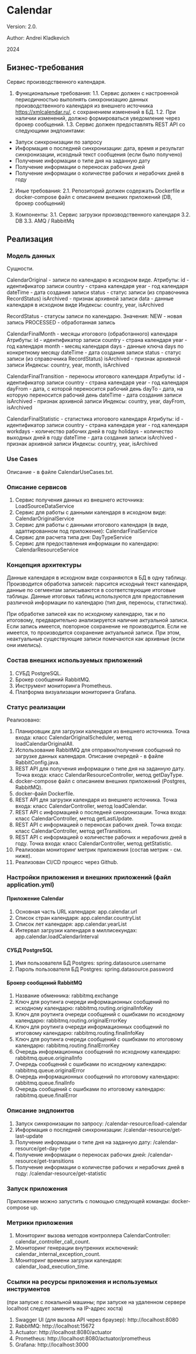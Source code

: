 # Calendar

Version: 2.0.

Author: Andrei Kladkevich

2024

## Бизнес-требования
Сервис производственного календаря.

1) Функциональные требования:
1.1. Сервис должен с настроенной периодичностью выполнять синхронизацию данных производственного календаря из внешнего источника https://xmlcalendar.ru/, с сохранением изменений в БД.
1.2. При наличии изменений, должно формироваться уведомление через брокер сообщений.
1.3. Сервис должен предоставлять REST API со следующими эндпоинтами:
- Запуск синхронизации по запросу
- Информация о последней синхронизации: дата, время и результат синхронизации, исходный текст сообщения (если было получено)
- Получение информации о типе дня на заданную дату
- Получение информации о переносах рабочих дней
- Получение информации о количестве рабочих и нерабочих дней в году

2) Иные требования:
2.1. Репозиторий должен содержать Dockerfile и docker-compose файл с описанием внешних приложений (DB, брокер сообщений)

3) Компоненты:
3.1. Сервис загрузки производственного календаря
3.2. DB
3.3. AMQ / RabbitMq

## Реализация

### Модель данных
Сущности.

CalendarOriginal - записи по календарю в исходном виде.
Атрибуты:
  id - идентификатор записи
  country - страна календаря
  year - год календаря
  dateTime - дата создания записи
  status - статус записи (из справочника RecordStatus)
  isArchived - признак архивной записи
  data - данные календаря в исходном виде
Индексы:
  country, year, isArchived
  
RecordStatus - статусы записи по календарю.
Значения:
  NEW - новая запись
  PROCESSED - обработанная запись
  
CalendarFinalMonth - месяцы итогового (обработанного) календаря
Атрибуты:
  id - идентификатор записи
  country - страна календаря
  year - год календаря
  month - месяц календаря
  days - данные ключа days по конкретному месяцу
  dateTime - дата создания записи
  status - статус записи (из справочника RecordStatus)
  isArchived - признак архивной записи
Индексы:
  country, year, month, isArchived

CalendarFinalTransition - переносы итогового календаря
Атрибуты:
  id - идентификатор записи
  country - страна календаря
  year - год календаря
  dayFrom - дата, с которой переносится рабочий день
  dayTo - дата, на которую переносится рабочий день
  dateTime - дата создания записи
  isArchived - признак архивной записи
Индексы:
  country, year, dayFrom, isArchived

CalendarFinalStatistic - статистика итогового календаря
Атрибуты:
  id - идентификатор записи
  country - страна календаря
  year - год календаря
  workdays - количество рабочих дней в году
  holidays - количество выходных дней в году
  dateTime - дата создания записи
  isArchived - признак архивной записи
Индексы:
  country, year, isArchived

### Use Cases
Описание - в файле CalendarUseCases.txt.

### Описание сервисов
1. Сервис получения данных из внешнего источника: LoadSourceDataService
2. Сервис для работы с данными календаря в исходном виде: CalendarOriginalService
3. Сервис для работы с данными итогового календаря (в виде, адаптированном под приложение): CalendarFinalService
4. Сервис для расчета типа дня: DayTypeService
5. Сервис для предоставления информации по календарю: CalendarResourceService

### Концепция архитектуры
Данные календаря в исходном виде сохраняются в БД в одну таблицу.
Производится обработка записей: парсится исходный текст календаря, данные по сегментам записываются в соответствующие итоговые таблицы.
Данные итоговых таблиц используются для предоставления различной информации по календарю (тип дня, переносы, статистика).

При обработке записей как по исходному календарю, так и по итоговому, предварительно анализируется наличие актуальной записи.
Если запись имеется, повторное сохранение не производится. Если не имеется, то производится сохранение актуальной записи.
При этом, неактуальные существующие записи помечаются как архивные (если они имелись).

### Состав внешних используемых приложений
1. СУБД PostgreSQL.
2. Брокер сообщений RabbitMQ.
3. Инструмент мониторинга Prometheus.
4. Платформа визуализации мониторинга Grafana.

### Статус реализации
Реализовано:
1. Планировщик для загрузки календаря из внешнего источника. Точка входа: класс CalendarOriginalScheduler, метод loadCalendarOriginalAll.
2. Использование RabbitMQ для отправки/получения сообщений по загрузке данных календаря. Описание очередей - в файле RabbitConfig.java.
3. REST API для получения информации о типе дня на заданную дату. Точка входа: класс CalendarResourceController, метод getDayType.
4. docker-compose файл с описанием внешних приложений (Postgres, RabbitMQ).
5. docker-файл Dockerfile.
6. REST API для загрузки календаря из внешнего источника. Точка входа: класс CalendarController, метод loadCalendar.
7. REST API с информацией о последней синхронизации. Точка входа: класс CalendarController, метод getLastUpdate.
8. REST API с информацией о переносах рабочих дней. Точка входа: класс CalendarController, метод getTransitions.
9. REST API с информацией о количестве рабочих и нерабочих дней в году. Точка входа: класс CalendarController, метод getStatistic.
10. Реализован мониторинг метрик приложения (состав метрик - см. ниже).
11. Реализован CI/CD процесс через Github.

### Настройки приложения и внешних приложений (файл application.yml)

#### Приложение Calendar
1. Основная часть URL календаря: app.calendar.url
2. Список стран календаря: app.calendar.countryList
3. Список лет календаря: app.calendar.yearList
4. Интервал загрузки календаря в миллисекундах: app.calendar.loadCalendarInterval

#### СУБД PostgreSQL
1. Имя пользователя БД Postgres: spring.datasource.username
2. Пароль пользователя БД Postgres: spring.datasource.password

#### Брокер сообщений RabbitMQ
1. Название обменника: rabbitmq.exchange
2. Ключ для роутинга очереди информационных сообщений по исходному календарю: rabbitmq.routing.originalInfoKey
3. Ключ для роутинга очереди сообщений с ошибками по исходному календарю: rabbitmq.routing.originalErrorKey
4. Ключ для роутинга очереди информационных сообщений по итоговому календарю: rabbitmq.routing.finalInfoKey
5. Ключ для роутинга очереди сообщений с ошибками по итоговому календарю: rabbitmq.routing.finalErrorKey
6. Очередь информационных сообщений по исходному календарю: rabbitmq.queue.originalInfo
7. Очередь сообщений с ошибками по исходному календарю: rabbitmq.queue.originalError
8. Очередь информационных сообщений по итоговому календарю: rabbitmq.queue.finalInfo
9. Очередь сообщений с ошибками по итоговому календарю: rabbitmq.queue.finalError

### Описание эндпоинтов
1. Запуск синхронизации по запросу: /calendar-resource/load-calendar
2. Информация о последней синхронизации: /calendar-resource/get-last-update
3. Получение информации о типе дня на заданную дату: /calendar-resource/get-day-type
4. Получение информации о переносах рабочих дней: /calendar-resource/get-transitions
5. Получение информации о количестве рабочих и нерабочих дней в году: /calendar-resource/get-statistic

### Запуск приложения
Приложение можно запустить с помощью следующей команды:
docker-compose up.

### Метрики приложения
1. Мониторинг вызова методов контроллера CalendarController: calendar_controller_call_count.
2. Мониторинг генерации внутренних исключений: calendar_internal_exception_count.
3. Мониторинг времени загрузки календаря: calendar_load_execution_time.

### Ссылки на ресурсы приложения и используемых инструментов
(при запуске с локальной машины; при запуске на удаленном сервере localhost следует заменить на IP-адрес хоста)
1. Swagger UI (для вызова API через браузер): http://localhost:8080 
1. RabbitMQ: http://localhost:15672
2. Actuator: http://localhost:8080/actuator
3. Prometheus: http://localhost:8080/actuator/prometheus
4. Grafana: http://localhost:3000